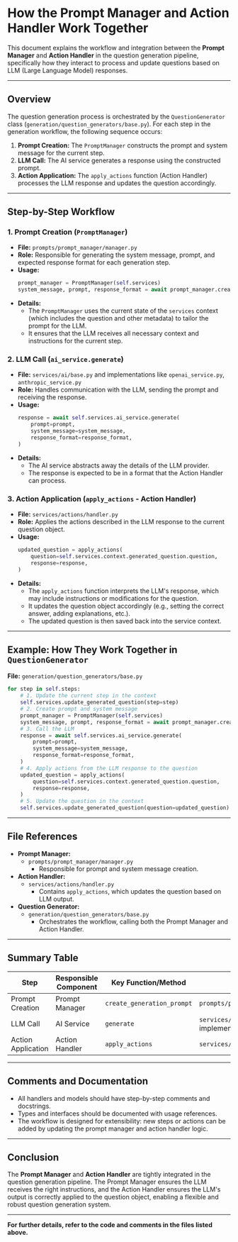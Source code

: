 # How the Prompt Manager and Action Handler Work Together

This document explains the workflow and integration between the **Prompt Manager** and **Action Handler** in the question generation pipeline, specifically how they interact to process and update questions based on LLM (Large Language Model) responses.

---

## Overview

The question generation process is orchestrated by the `QuestionGenerator` class (`generation/question_generators/base.py`). For each step in the generation workflow, the following sequence occurs:

1. **Prompt Creation:** The `PromptManager` constructs the prompt and system message for the current step.
2. **LLM Call:** The AI service generates a response using the constructed prompt.
3. **Action Application:** The `apply_actions` function (Action Handler) processes the LLM response and updates the question accordingly.

---

## Step-by-Step Workflow

### 1. Prompt Creation (`PromptManager`)

- **File:** `prompts/prompt_manager/manager.py`
- **Role:** Responsible for generating the system message, prompt, and expected response format for each generation step.
- **Usage:**  
  ```python
  prompt_manager = PromptManager(self.services)
  system_message, prompt, response_format = await prompt_manager.create_generation_prompt()
  ```
- **Details:**  
  - The `PromptManager` uses the current state of the `services` context (which includes the question and other metadata) to tailor the prompt for the LLM.
  - It ensures that the LLM receives all necessary context and instructions for the current step.

### 2. LLM Call (`ai_service.generate`)

- **File:** `services/ai/base.py` and implementations like `openai_service.py`, `anthropic_service.py`
- **Role:** Handles communication with the LLM, sending the prompt and receiving the response.
- **Usage:**  
  ```python
  response = await self.services.ai_service.generate(
      prompt=prompt,
      system_message=system_message,
      response_format=response_format,
  )
  ```
- **Details:**  
  - The AI service abstracts away the details of the LLM provider.
  - The response is expected to be in a format that the Action Handler can process.

### 3. Action Application (`apply_actions` - Action Handler)

- **File:** `services/actions/handler.py`
- **Role:** Applies the actions described in the LLM response to the current question object.
- **Usage:**  
  ```python
  updated_question = apply_actions(
      question=self.services.context.generated_question.question,
      response=response,
  )
  ```
- **Details:**  
  - The `apply_actions` function interprets the LLM's response, which may include instructions or modifications for the question.
  - It updates the question object accordingly (e.g., setting the correct answer, adding explanations, etc.).
  - The updated question is then saved back into the service context.

---

## Example: How They Work Together in `QuestionGenerator`

**File:** `generation/question_generators/base.py`

```python
for step in self.steps:
    # 1. Update the current step in the context
    self.services.update_generated_question(step=step)
    # 2. Create prompt and system message
    prompt_manager = PromptManager(self.services)
    system_message, prompt, response_format = await prompt_manager.create_generation_prompt()
    # 3. Call the LLM
    response = await self.services.ai_service.generate(
        prompt=prompt,
        system_message=system_message,
        response_format=response_format,
    )
    # 4. Apply actions from the LLM response to the question
    updated_question = apply_actions(
        question=self.services.context.generated_question.question,
        response=response,
    )
    # 5. Update the question in the context
    self.services.update_generated_question(question=updated_question)
```

---

## File References

- **Prompt Manager:**  
  - `prompts/prompt_manager/manager.py`  
    - Responsible for prompt and system message creation.
- **Action Handler:**  
  - `services/actions/handler.py`  
    - Contains `apply_actions`, which updates the question based on LLM output.
- **Question Generator:**  
  - `generation/question_generators/base.py`  
    - Orchestrates the workflow, calling both the Prompt Manager and Action Handler.

---

## Summary Table

| Step                | Responsible Component      | Key Function/Method                | File Location                              |
|---------------------|---------------------------|-------------------------------------|--------------------------------------------|
| Prompt Creation     | Prompt Manager            | `create_generation_prompt`          | `prompts/prompt_manager/manager.py`        |
| LLM Call            | AI Service                | `generate`                          | `services/ai/base.py` (and implementations)|
| Action Application  | Action Handler            | `apply_actions`                     | `services/actions/handler.py`              |

---

## Comments and Documentation

- All handlers and models should have step-by-step comments and docstrings.
- Types and interfaces should be documented with usage references.
- The workflow is designed for extensibility: new steps or actions can be added by updating the prompt manager and action handler logic.

---

## Conclusion

The **Prompt Manager** and **Action Handler** are tightly integrated in the question generation pipeline. The Prompt Manager ensures the LLM receives the right instructions, and the Action Handler ensures the LLM's output is correctly applied to the question object, enabling a flexible and robust question generation system.

---

**For further details, refer to the code and comments in the files listed above.** 